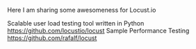 Here I am sharing some awesomeness for Locust.io

Scalable user load testing tool written in Python https://github.com/locustio/locust 
Sample Performance Testing https://github.com/rafalf/locust
